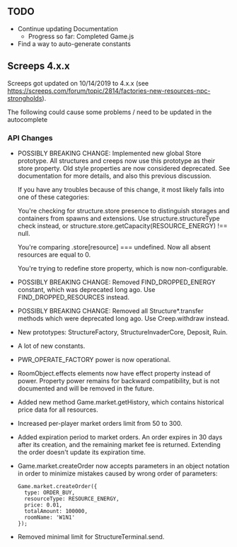 ## TODO
 * Continue updating Documentation
    * Progress so far: Completed Game.js
 * Find a way to auto-generate constants
 
 
## Screeps 4.x.x
Screeps got updated on 10/14/2019 to 4.x.x 
(see https://screeps.com/forum/topic/2814/factories-new-resources-npc-strongholds).

The following could cause some problems / need to be updated in the autocomplete

### API Changes
* POSSIBLY BREAKING CHANGE: Implemented new global Store prototype. All structures and creeps now use this prototype as 
their store property. Old style properties are now considered deprecated. See documentation for more details, and also 
this previous discussion.

    If you have any troubles because of this change, it most likely falls into one of these categories:
    
    You're checking for structure.store presence to distinguish storages and containers from spawns and extensions. Use
     structure.structureType check instead, or structure.store.getCapacity(RESOURCE_ENERGY) !== null.
    
    You're comparing .store[resource] === undefined. Now all absent resources are equal to 0.
    
    You're trying to redefine store property, which is now non-configurable.

* POSSIBLY BREAKING CHANGE: Removed FIND_DROPPED_ENERGY constant, which was deprecated long ago. Use 
FIND_DROPPED_RESOURCES instead.

* POSSIBLY BREAKING CHANGE: Removed all Structure*.transfer methods which were deprecated long ago. Use Creep.withdraw 
instead.

* New prototypes: StructureFactory, StructureInvaderCore, Deposit, Ruin.

* A lot of new constants.

* PWR_OPERATE_FACTORY power is now operational.

* RoomObject.effects elements now have effect property instead of power. Property power remains for backward 
compatibility, but is not documented and will be removed in the future.

* Added new method Game.market.getHistory, which contains historical price data for all resources.

* Increased per-player market orders limit from 50 to 300.

* Added expiration period to market orders. An order expires in 30 days after its creation, and the remaining market fee 
is returned. Extending the order doesn't update its expiration time.

* Game.market.createOrder now accepts parameters in an object notation in order to minimize mistakes caused by wrong 
order of parameters:

    ```
    Game.market.createOrder({
      type: ORDER_BUY,
      resourceType: RESOURCE_ENERGY,
      price: 0.01,
      totalAmount: 100000,
      roomName: 'W1N1'
    });
    ```
  
* Removed minimal limit for StructureTerminal.send.
